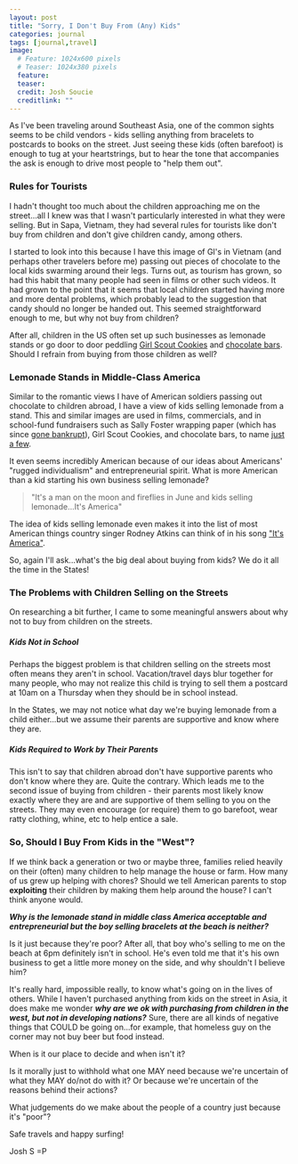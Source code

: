 ```yaml
---
layout: post
title: "Sorry, I Don't Buy From (Any) Kids"
categories: journal
tags: [journal,travel]
image:
  # Feature: 1024x600 pixels
  # Teaser: 1024x380 pixels
  feature:
  teaser:
  credit: Josh Soucie
  creditlink: ""
---
```


As I've been traveling around Southeast Asia, one of the common sights seems to be child vendors - kids selling anything from bracelets to postcards to books on the street. Just seeing these kids (often barefoot) is enough to tug at your heartstrings, but to hear the tone that accompanies the ask is enough to drive most people to "help them out".

### Rules for Tourists
I hadn't thought too much about the children approaching me on the street...all I knew was that I wasn't particularly interested in what they were selling. But in Sapa, Vietnam, they had several rules for tourists like don't buy from children and don't give children candy, among others.

I started to look into this because I have this image of GI's in Vietnam (and perhaps other travelers before me) passing out pieces of chocolate to the local kids swarming around their legs. Turns out, as tourism has grown, so had this habit that many people had seen in films or other such videos. It had grown to the point that it seems that local children started having more and more dental problems, which probably lead to the suggestion that candy should no longer be handed out. This seemed straightforward enough to me, but why not buy from children?

After all, children in the US often set up such businesses as lemonade stands or go door to door peddling [Girl Scout Cookies](2) and [chocolate bars](3). Should I refrain from buying from those children as well?


### Lemonade Stands in Middle-Class America
Similar to the romantic views I have of American soldiers passing out chocolate to children abroad, I have a view of kids selling lemonade from a stand. This and similar images are used in films, commercials, and in school-fund fundraisers such as Sally Foster wrapping paper (which has since [gone bankrupt](4)), Girl Scout Cookies, and chocolate bars, to name [just a few](5).

It even seems incredibly American because of our ideas about Americans' "rugged individualism" and entrepreneurial spirit. What is more American than a kid starting his own business selling lemonade?

> "It's a man on the moon and fireflies in June and kids selling lemonade...It's America"

The idea of kids selling lemonade even makes it into the list of most American things country singer Rodney Atkins can think of in his song ["It's America"][1].

So, again I'll ask...what's the big deal about buying from kids? We do it all the time in the States!

### The Problems with Children Selling on the Streets
On researching a bit further, I came to some meaningful answers about why not to buy from children on the streets.

##### **Kids Not in School**
Perhaps the biggest problem is that children selling on the streets most often means they aren't in school. Vacation/travel days blur together for many people, who may not realize this child is trying to sell them a postcard at 10am on a Thursday when they should be in school instead.

In the States, we may not notice what day we're buying lemonade from a child either...but we assume their parents are supportive and know where they are.

##### **Kids Required to Work by Their Parents**
This isn't to say that children abroad don't have supportive parents who don't know where they are. Quite the contrary. Which leads me to the second issue of buying from children - their parents most likely know exactly where they are and are supportive of them selling to you on the streets. They may even encourage (or require) them to go barefoot, wear ratty clothing, whine, etc to help entice a sale.

### So, Should I Buy From Kids in the "West"?

If we think back a generation or two or maybe three, families relied heavily on their (often) many children to help manage the house or farm. How many of us grew up helping with chores? Should we tell American parents to stop **exploiting** their children by making them help around the house? I can't think anyone would.

***Why is the lemonade stand in middle class America acceptable and entrepreneurial but the boy selling bracelets at the beach is neither?***

Is it just because they're poor? After all, that boy who's selling to me on the beach at 6pm definitely isn't in school. He's even told me that it's his own business to get a little more money on the side, and why shouldn't I believe him?

It's really hard, impossible really, to know what's going on in the lives of others. While I haven't purchased anything from kids on the street in Asia, it does make me wonder ***why are we ok with purchasing from children in the west, but not in developing nations?*** Sure, there are all kinds of negative things that COULD be going on...for example, that homeless guy on the corner may not buy beer but food instead.

When is it our place to decide and when isn't it?

Is it morally just to withhold what one MAY need because we're uncertain of what they MAY do/not do with it? Or because we're uncertain of the reasons behind their actions?

What judgements do we make about the people of a country just because it's "poor"?

Safe travels and happy surfing!

Josh S =P


[1]: https://genius.com/Rodney-atkins-its-america-lyrics
[2]: http://www.girlscouts.org/en/cookies/all-about-cookies/How-to-Buy.html
[3]: http://www.worldsfinestfundraisingprograms.com/worlds-finest-chocolate/
[4]: https://www.fundraisingzone.com/brochure-fundraising-ideas/sally-foster-wrapping-paper-fund-raiser/
[5]: http://www.chicagotribune.com/business/ct-back-to-school-fundraising-sales-0804-biz-20150803-story.html
